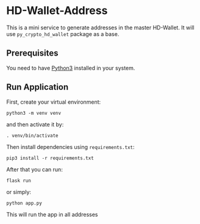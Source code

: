 # HD-Wallet-Address
This is a mini service to generate addresses in the master HD-Wallet. It will use `py_crypto_hd_wallet` package as a base.

## Prerequisites
You need to have [Python3](https://www.python.org/downloads) installed in your system.

## Run Application
First, create your virtual environment:
```
python3 -m venv venv
```
and then activate it by:
```
. venv/bin/activate
```

Then install dependencies using `requirements.txt`:
```
pip3 install -r requirements.txt
```

After that you can run:
```
flask run
```
or simply:
```
python app.py
```

This will run the app in all addresses
